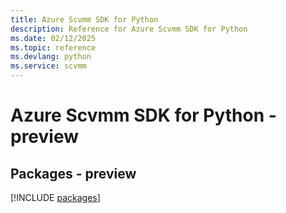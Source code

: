 ```yaml
---
title: Azure Scvmm SDK for Python
description: Reference for Azure Scvmm SDK for Python
ms.date: 02/12/2025
ms.topic: reference
ms.devlang: python
ms.service: scvmm
---
```

# Azure Scvmm SDK for Python - preview
## Packages - preview
[!INCLUDE [packages](scvmm-index.md)]
